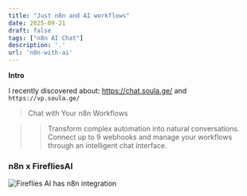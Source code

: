 ```yaml
---
title: "Just n8n and AI workflows"
date: 2025-09-21
draft: false
tags: ["n8n AI Chat"]
description: '.'
url: 'n8n-with-ai'
---
```



**Intro**

I recently discovered about: https://chat.soula.ge/ and `https://vp.soula.ge/`

> Chat with Your n8n Workflows

> > Transform complex automation into natural conversations. Connect up to 9 webhooks and manage your workflows through an intelligent chat interface.

### n8n x FirefliesAI

![Fireflies AI has n8n integration](/blog_img/GenAI/n8n/n8n-audio-fireflies.png)